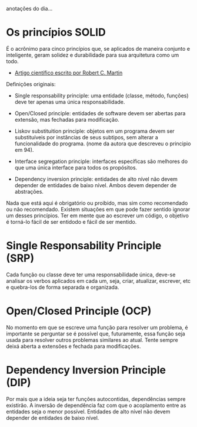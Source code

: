 anotações do dia...

# Os princípios SOLID

É o acrônimo para cinco princípios que, se aplicados de maneira conjunto e inteligente, geram solidez e durabilidade para sua arquitetura como um todo.

- [Artigo científico escrito por Robert C. Martin](https://web.archive.org/web/20150906155800/http://www.objectmentor.com/resources/articles/Principles_and_Patterns.pdf)

Definições originais:

- Single responsability principle: uma entidade (classe, método, funções) deve ter apenas uma única responsabilidade.

- Open/Closed principle: entidades de software devem ser abertas para extensão, mas fechadas para modificação.

- Liskov substituition principle: objetos em um programa devem ser substituíveis por instâncias de seus subtipos, sem alterar a funcionalidade do programa. (nome da autora que descreveu o principio em 94).

- Interface segregation principle: interfaces específicas são melhores do que uma única interface para todos os propósitos.

- Dependency inversion principle: entidades de alto nível não devem depender de entidades de baixo nível. Ambos devem depender de abstrações.

Nada que está aqui é obrigatório ou proibido, mas sim como recomendado ou não recomendado.
Existem situações em que pode fazer sentido ignorar um desses princípios.
Ter em mente que ao escrever um código, o objetivo é torná-lo fácil de ser entidodo e fácil de ser mentido.

# Single Responsability Principle (SRP)

Cada função ou classe deve ter uma responsabilidade única, deve-se analisar os verbos aplicados em cada um, seja, criar, atualizar, escrever, etc e quebra-los de forma separada e organizada.

# Open/Closed Principle (OCP)

No momento em que se escreve uma função para resolver um problema, é importante se perguntar se é possível que, futuramente, essa função seja usada para resolver outros problemas similares ao atual. Tente sempre deixá aberta a extensões e fechada para modificações.

# Dependency Inversion Principle (DIP)

Por mais que a ideia seja ter funções autocontidas, dependências sempre existirão. A inversão de dependência faz com que o acoplamento entre as entidades seja o menor possível.
Entidades de alto nível não devem depender de entidades de baixo nível.
